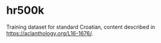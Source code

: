 # hr500k

Training dataset for standard Croatian, content described in https://aclanthology.org/L16-1676/.
